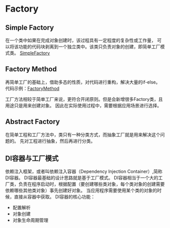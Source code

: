 # Factory
## Simple Factory
在一个类中如果在完成对象创建时，该过程具有一定程度的复杂性或工作量，
可以将该功能的代码块剥离到一个独立类中。该类只负责对象的创建，即简单工厂模式类。
[SimpleFactory](SimpleFactory.java)
## Factory Method
再简单工厂的基础上，借助多态的性质，对代码进行重构，解决大量的if-else。
代码示例：[FactoryMethod](FactoryMethodFactory.java)

工厂方法相较于简单工厂来说，更符合开闭原则。但是会新增很多Factory类，且用途只是用来创建对象。
因此在实际使用过程中，需要根据应用场景进行选择。
## Abstract Factory
在简单工程和工厂方法中，类只有一种分类方式，而抽象工厂就是用来解决这个问题的。
先对工程进行抽象，然后再进行分类。

## DI容器与工厂模式
依赖注入框架，或者叫依赖注入容器（Dependency Injection Container）,简称DI容器。
DI容器最基础的设计思路就是基于工厂模式。
DI容器相当于一个大的工厂类，负责在程序启动时，根据配置（要创建哪些类对象，每个类对象的创建需要依赖哪些其他类对象）事先创建好对象。
当应用程序需要使用某个类的对象的时候，直接从容器中获取。
DI容器的核心功能：
- 配置解析
- 对象创建
- 对象生命周期管理
